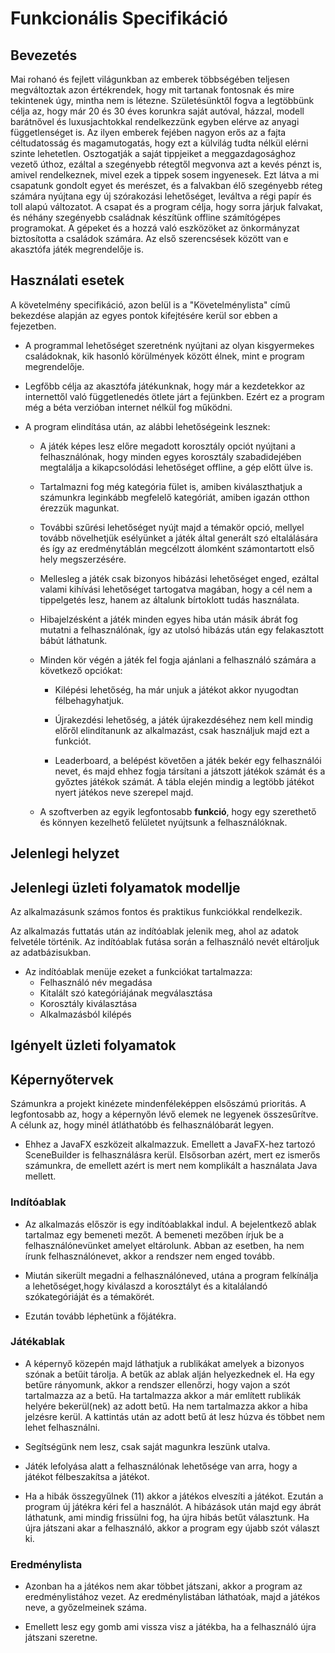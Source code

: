# Funkcionális Specifikáció
## Bevezetés
Mai rohanó és fejlett világunkban az emberek többségében teljesen megváltoztak
 azon értékrendek, hogy mit tartanak fontosnak és mire tekintenek úgy,
 mintha nem is létezne. Születésünktől fogva a legtöbbünk célja az, hogy 
 már 20 és 30 éves korunkra saját autóval, házzal, modell barátnővel és 
 luxusjachtokkal rendelkezzünk egyben elérve az anyagi függetlenséget is.
 Az ilyen emberek fejében nagyon erős az a fajta céltudatosság és magamutogatás,
  hogy ezt a külvilág tudta nélkül elérni szinte lehetetlen.
 Osztogatják a saját tippjeiket a meggazdagosághoz vezető úthoz, ezáltal
  a szegényebb rétegtől megvonva azt a kevés pénzt is, amivel rendelkeznek,
   mivel ezek a tippek sosem ingyenesek.
 Ezt látva a mi csapatunk gondolt egyet és merészet, és a falvakban élő
  szegényebb réteg számára nyújtana egy új szórakozási lehetőséget, leváltva
   a régi papír és toll alapú változatot.
 A csapat és a program célja, hogy sorra járjuk falvakat, és néhány szegényebb
  családnak készítünk offline számítógépes programokat.
 A gépeket és a hozzá való eszközöket az önkormányzat biztosította a családok számára.
 Az első szerencsések között van e akasztófa játék megrendelője is.
## Használati esetek
A követelmény specifikáció, azon belül is a "Követelménylista" című bekezdése
alapján az egyes pontok kifejtésére kerül sor ebben a fejezetben.
* A programmal lehetőséget szeretnénk nyújtani az olyan kisgyermekes 
családoknak, kik hasonló körülmények között élnek, mint e program megrendelője.
* Legfőbb célja az akasztófa játékunknak, hogy már a kezdetekkor az internettől
 való függetlenedés ötlete járt a fejünkben. Ezért ez a program még a béta 
 verzióban internet nélkül fog működni.
* A program elindítása után, az alábbi lehetőségeink lesznek:

    * A játék képes lesz előre megadott korosztály opciót nyújtani a felhasználónak,
     hogy minden egyes korosztály szabadidejében megtalálja a kikapcsolódási lehetőséget offline, a gép előtt ülve is.
    * Tartalmazni fog még kategória fület is, amiben kiválaszthatjuk a számunkra
     leginkább megfelelő kategóriát, amiben igazán otthon érezzük magunkat.
    * További szűrési lehetőséget nyújt majd a témakör opció, mellyel tovább 
    növelhetjük esélyünket a játék által generált szó eltalálására és így az eredménytáblán megcélzott álomként számontartott első hely megszerzésére.
    * Mellesleg a játék csak bizonyos hibázási lehetőséget enged, ezáltal valami
     kihívási lehetőséget tartogatva magában, hogy a cél nem a tippelgetés lesz, hanem az általunk bírtoklott tudás használata.
    *  Hibajelzésként a játék minden egyes hiba után másik ábrát fog mutatni a 
    felhasználónak, így az utolsó hibázás után egy felakasztott bábút láthatunk.
    
    * Minden kör végén a játék fel fogja ajánlani a felhasználó számára a következő opciókat:
        * Kilépési lehetőség, ha már unjuk a játékot akkor nyugodtan félbehagyhatjuk.
        
        * Újrakezdési lehetőség, a játék újrakezdéséhez nem kell mindig előről 
        elindítanunk az alkalmazást, csak használjuk majd ezt a funkciót.
        * Leaderboard, a belépést követően a játék bekér egy felhasználói nevet,
         és majd ehhez fogja társítani a játszott játékok számát és a győztes játékok számát.
          A tábla elején mindig a legtöbb játékot nyert játékos neve szerepel majd.
     * A szoftverben az egyik legfontosabb **funkció**, hogy egy szerethető és könnyen kezelhető felületet nyújtsunk a felhasználóknak.
        
## Jelenlegi helyzet
## Jelenlegi üzleti folyamatok modellje

Az alkalmazásunk számos fontos és praktikus funkciókkal rendelkezik.

Az alkalmazás futtatás után az indítóablak jelenik meg, ahol az adatok felvetéle történik.
Az indítóablak futása során a felhasználó nevét eltároljuk az adatbázisukban. 
 
* Az indítóablak menüje ezeket a funkciókat tartalmazza:
  * Felhasználó név megadása
  * Kitalált szó kategóriájának megválasztása
  * Korosztály kiválasztása
  * Alkalmazásból kilépés


## Igényelt üzleti folyamatok
## Képernyőtervek

Számunkra a projekt kinézete mindenféleképpen elsőszámú prioritás.
A legfontosabb az, hogy a képernyőn lévő elemek ne legyenek összesűrítve.
A célunk az, hogy minél átláthatóbb és felhasználóbarát legyen.

* Ehhez a JavaFX eszközeit alkalmazzuk. Emellett a JavaFX-hez tartozó SceneBuilder is felhasználásra kerül.
Elsősorban azért, mert ez ismerős számunkra, de emellett azért is mert nem komplikált a használata Java mellett.

### Indítóablak

* Az alkalmazás először is egy indítóablakkal indul. A bejelentkező ablak tartalmaz egy bemeneti mezőt.
A bemeneti mezőben írjuk be a felhasználónevünket amelyet eltárolunk. 
Abban az esetben, ha nem írunk felhasználónevet, akkor a rendszer nem enged tovább.
 
 * Miután sikerült megadni a felhasználóneved, utána a program felkínálja a lehetőséget,hogy kiválaszd a korosztályt és a kitalálandó szókategóriáját és a témakörét.
 
 * Ezután tovább léphetünk a főjátékra. 

### Játékablak
 
 * A képernyő közepén majd láthatjuk a rublikákat amelyek a bizonyos szónak a betűit tárolja.
 A betűk az ablak alján helyezkednek el. Ha egy betűre rányomunk, akkor a rendszer ellenőrzi, hogy vajon a szót tartalmazza az a betű.
 Ha tartalmazza akkor a már említett rublikák helyére bekerül(nek) az adott betű. Ha nem tartalmazza akkor a hiba jelzésre kerül.
 A kattintás után az adott betű át lesz húzva és többet nem lehet felhasználni.

* Segítségünk nem lesz, csak saját magunkra leszünk utalva.
 
 * Játék lefolyása alatt a felhasználónak lehetősége van arra, hogy a játékot félbeszakítsa a játékot.
 
 * Ha a hibák összegyűlnek (11) akkor a játékos elveszíti a játékot. Ezután a program új játékra kéri fel a használót.
 A hibázások után majd egy ábrát láthatunk, ami mindig frissülni fog, ha újra hibás betűt választunk.
 Ha újra játszani akar a felhasználó, akkor a program egy újabb szót választ ki.

### Eredménylista
 
 * Azonban ha a játékos nem akar többet játszani, akkor a program az eredménylistához vezet.
  Az eredménylistában láthatóak, majd a játékos neve, a győzelmeinek száma.
  
 * Emellett lesz egy gomb ami vissza visz a játékba, ha a felhasználó újra játszani szeretne.
 

